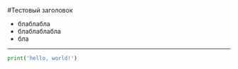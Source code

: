 #Тестовый заголовок 

- блаблабла
- блаблаблабла
- бла

---------------------------------

```python
print('hello, world!')
```